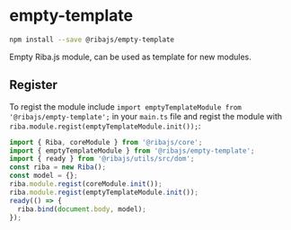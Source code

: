 # empty-template

```bash
npm install --save @ribajs/empty-template
```

Empty Riba.js module, can be used as template for new modules.

## Register

To regist the module include `import emptyTemplateModule from '@ribajs/empty-template';` in your `main.ts` file and regist the module with `riba.module.regist(emptyTemplateModule.init());`:

```ts
import { Riba, coreModule } from '@ribajs/core';
import { emptyTemplateModule } from '@ribajs/empty-template';
import { ready } from '@ribajs/utils/src/dom';
const riba = new Riba();
const model = {};
riba.module.regist(coreModule.init());
riba.module.regist(emptyTemplateModule.init());
ready(() => {
  riba.bind(document.body, model);
});
```
